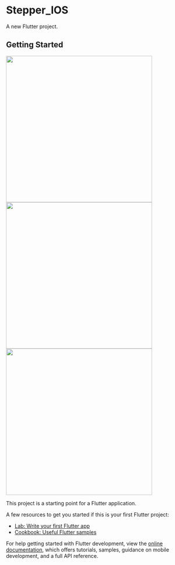 # Stepper_IOS

A new Flutter project.

## Getting Started
<img src="https://user-images.githubusercontent.com/113710907/195350533-62c3a3d4-a2c6-4248-8fe5-8fc3dd8d5be7.jpg" width="400">
<img src="https://user-images.githubusercontent.com/113710907/195350537-5d382420-768d-43bb-9244-1a28ea8fcaf0.jpg" width="400">
<img src="https://user-images.githubusercontent.com/113710907/195350538-f8fb43b9-c1d3-423c-b53e-86acfc864888.jpg" width="400">


This project is a starting point for a Flutter application.

A few resources to get you started if this is your first Flutter project:

- [Lab: Write your first Flutter app](https://docs.flutter.dev/get-started/codelab)
- [Cookbook: Useful Flutter samples](https://docs.flutter.dev/cookbook)

For help getting started with Flutter development, view the
[online documentation](https://docs.flutter.dev/), which offers tutorials,
samples, guidance on mobile development, and a full API reference.
